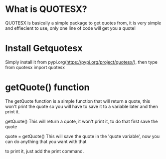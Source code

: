 # What is QUOTESX?
QUOTESX is basically a simple package to get quotes from, it is very simple and effiecient to use, only one line of code will get you a quote!

# Install Getquotesx
Simply install it from pypi.org(https://pypi.org/project/quotesx/), then type from quotesx import quotesx

# getQuote() function
The getQuote function is a simple function that will return a quote, this won't print the quote so you will have to save it to a variable later and then print it.


getQuote()
This will return a quote, it won't print it, to do that first save the quote

quote = getQuote()
This will save the quote in the 'quote variable', now you can do anything that you want with that

to print it, just add the print command.